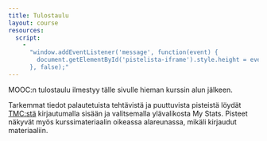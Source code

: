 ```yaml
---
title: Tulostaulu
layout: course
resources:
  script:
    - 
      "window.addEventListener('message', function(event) {
        document.getElementById('pistelista-iframe').style.height = event.data + 'px';
      }, false);"
---
```


<p>MOOC:n tulostaulu ilmestyy tälle sivulle hieman kurssin alun jälkeen.</p>

<p>Tarkemmat tiedot palautetuista tehtävistä ja puuttuvista pisteistä löydät <a href="https://tmc.mooc.fi/mooc" onclick="ga('send', 'event', 'link', 'click', 'outbound-tmc')">TMC:stä</a> kirjautumalla sisään ja valitsemalla ylävalikosta My Stats. Pisteet näkyvät myös kurssimateriaalin oikeassa alareunassa, mikäli kirjaudut materiaaliin.</p>

<!--
<iframe id="pistelista-iframe" src="http://www.cs.helsinki.fi/group/java/mooc-tulokset/" style="width:100%;height:500px;border:0px;"></iframe>
-->